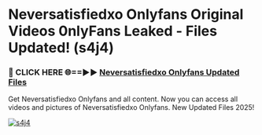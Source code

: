 # Neversatisfiedxo Onlyfans Original Videos 0nlyFans Leaked - Files Updated! (s4j4)

<h3>🔴 CLICK HERE 🌐==►► <a href="https://tinyurl.com/ehrbuxhb" rel="nofollow">Neversatisfiedxo Onlyfans Updated Files</a></h3>

Get Neversatisfiedxo Onlyfans and all content. Now you can access all videos and pictures of Neversatisfiedxo Onlyfans. New Updated Files 2025!

[![s4j4](https://i.imgur.com/lVYEuWS.gif)](https://tinyurl.com/ehrbuxhb)
